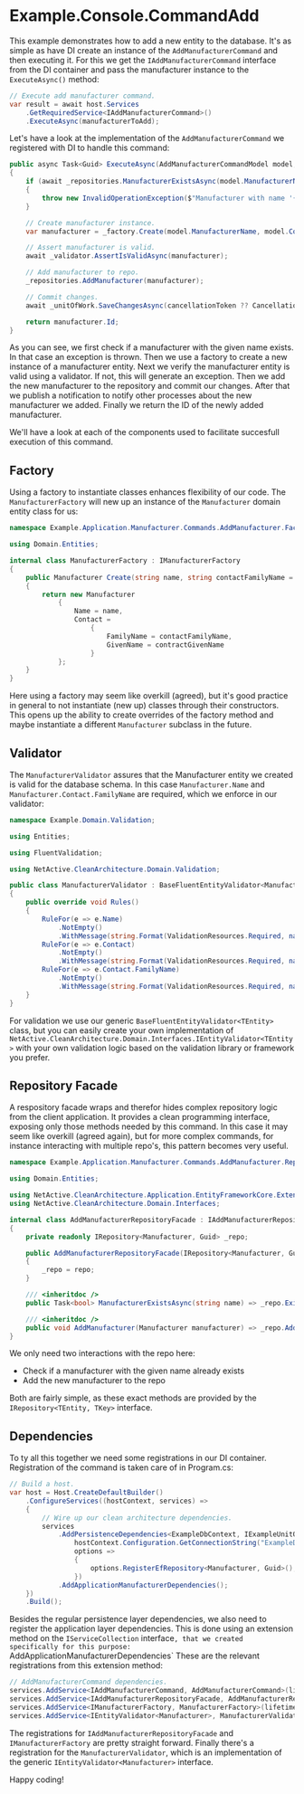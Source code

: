 # Example.Console.CommandAdd

This example demonstrates how to add a new entity to the database. 
It's as simple as have DI create an instance of the `AddManufacturerCommand` and then executing it. 
For this we get the `IAddManufacturerCommand` interface from the DI container and pass the manufacturer instance to the `ExecuteAsync()` method:

```csharp
// Execute add manufacturer command.
var result = await host.Services
    .GetRequiredService<IAddManufacturerCommand>()
    .ExecuteAsync(manufacturerToAdd);
```

Let's have a look at the implementation of the `AddManufacturerCommand` we registered with DI to handle this command:

```csharp
public async Task<Guid> ExecuteAsync(AddManufacturerCommandModel model, CancellationToken? cancellationToken = null)
{
    if (await _repositories.ManufacturerExistsAsync(model.ManufacturerName))
    {
        throw new InvalidOperationException($"Manufacturer with name '{model.ManufacturerName}' already exists.");
    }

    // Create manufacturer instance.
    var manufacturer = _factory.Create(model.ManufacturerName, model.Contact?.FamilyName, model.Contact?.GivenName);

    // Assert manufacturer is valid.
    await _validator.AssertIsValidAsync(manufacturer);

    // Add manufacturer to repo.
    _repositories.AddManufacturer(manufacturer);

    // Commit changes.            
    await _unitOfWork.SaveChangesAsync(cancellationToken ?? CancellationToken.None);

    return manufacturer.Id;
}
```
As you can see, we first check if a manufacturer with the given name exists. In that case an exception is thrown.
Then we use a factory to create a new instance of a manufacturer entity.
Next we verify the manufacturer entity is valid using a validator. If not, this will generate an exception.
Then we add the new manufacturer to the repository and commit our changes.
After that we publish a notification to notify other processes about the new manufacturer we added.
Finally we return the ID of the newly added manufacturer. 

We'll have a look at each of the components used to facilitate succesfull execution of this command.

## Factory
Using a factory to instantiate classes enhances flexibility of our code. 
The `ManufacturerFactory` will new up an instance of the `Manufacturer` domain entity class for us:
```csharp
namespace Example.Application.Manufacturer.Commands.AddManufacturer.Factory;

using Domain.Entities;

internal class ManufacturerFactory : IManufacturerFactory
{
    public Manufacturer Create(string name, string contactFamilyName = null, string contractGivenName = null)
    {
        return new Manufacturer
            {
                Name = name,
                Contact =
                    {
                        FamilyName = contactFamilyName,
                        GivenName = contractGivenName
                    }
            };
    }
}
```
Here using a factory may seem like overkill (agreed), but it's good practice in general to not instantiate (new up) classes through their constructors.
This opens up the ability to create overrides of the factory method and maybe instantiate a different `Manufacturer` subclass in the future.

## Validator
The `ManufacturerValidator` assures that the Manufacturer entity we created is valid for the database schema.
In this case `Manufacturer.Name` and `Manufacturer.Contact.FamilyName` are required, which we enforce in our validator:
```csharp
namespace Example.Domain.Validation;

using Entities;

using FluentValidation;

using NetActive.CleanArchitecture.Domain.Validation;

public class ManufacturerValidator : BaseFluentEntityValidator<Manufacturer>
{
    public override void Rules()
    {
        RuleFor(e => e.Name)
            .NotEmpty()
            .WithMessage(string.Format(ValidationResources.Required, nameof(Manufacturer.Name)));
        RuleFor(e => e.Contact)
            .NotEmpty()
            .WithMessage(string.Format(ValidationResources.Required, nameof(Manufacturer.Contact)));
        RuleFor(e => e.Contact.FamilyName)
            .NotEmpty()
            .WithMessage(string.Format(ValidationResources.Required, nameof(Manufacturer.Contact.FamilyName)));
    }
}
```
For validation we use our generic `BaseFluentEntityValidator<TEntity>` class, but you can easily create your own implementation of `NetActive.CleanArchitecture.Domain.Interfaces.IEntityValidator<TEntity>` with your own validation logic based on the validation library or framework you prefer.

## Repository Facade
A respository facade wraps and therefor hides complex repository logic from the client application. 
It provides a clean programming interface, exposing only those methods needed by this command.
In this case it may seem like overkill (agreed again), but for more complex commands, for instance interacting with multiple repo's, this pattern becomes very useful.

```csharp
namespace Example.Application.Manufacturer.Commands.AddManufacturer.Repository;

using Domain.Entities;

using NetActive.CleanArchitecture.Application.EntityFrameworkCore.Extensions;
using NetActive.CleanArchitecture.Domain.Interfaces;

internal class AddManufacturerRepositoryFacade : IAddManufacturerRepositoryFacade
{
    private readonly IRepository<Manufacturer, Guid> _repo;

    public AddManufacturerRepositoryFacade(IRepository<Manufacturer, Guid> repo)
    {
        _repo = repo;
    }

    /// <inheritdoc />
    public Task<bool> ManufacturerExistsAsync(string name) => _repo.ExistsAsync(s => s.Name.Equals(name));

    /// <inheritdoc />
    public void AddManufacturer(Manufacturer manufacturer) => _repo.Add(manufacturer);
}
```
We only need two interactions with the repo here: 
- Check if a manufacturer with the given name already exists
- Add the new manufacturer to the repo

Both are fairly simple, as these exact methods are provided by the `IRepository<TEntity, TKey>` interface.

## Dependencies
To ty all this together we need some registrations in our DI container. 
Registration of the command is taken care of in Program.cs:

```csharp
// Build a host.
var host = Host.CreateDefaultBuilder()
    .ConfigureServices((hostContext, services) =>
    {
        // Wire up our clean architecture dependencies.
        services
            .AddPersistenceDependencies<ExampleDbContext, IExampleUnitOfWork, ExampleUnitOfWork>(
                hostContext.Configuration.GetConnectionString("ExampleDbConnection1"),
                options =>
                {
                    options.RegisterEfRepository<Manufacturer, Guid>();
                })
            .AddApplicationManufacturerDependencies();
    })
    .Build();
```

Besides the regular persistence layer dependencies, we also need to register the application layer dependencies.
This is done using an extension method on the `IServiceCollection` interface`, that we created specifically for this purpose: `AddApplicationManufacturerDependencies`
These are the relevant registrations from this extension method:
```csharp
// AddManufacturerCommand dependencies.
services.AddService<IAddManufacturerCommand, AddManufacturerCommand>(lifetime);
services.AddService<IAddManufacturerRepositoryFacade, AddManufacturerRepositoryFacade>(lifetime);
services.AddService<IManufacturerFactory, ManufacturerFactory>(lifetime);
services.AddService<IEntityValidator<Manufacturer>, ManufacturerValidator>(lifetime);
```

The registrations for `IAddManufacturerRepositoryFacade` and `IManufacturerFactory` are pretty straight forward.
Finally there's a registration for the `ManufacturerValidator`, which is an implementation of the generic `IEntityValidator<Manufacturer>` interface.

Happy coding!

